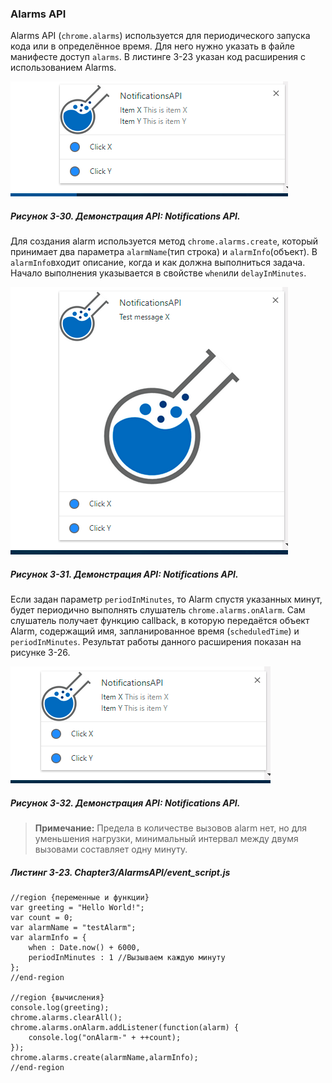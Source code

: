 ### Alarms API

Alarms API \(`chrome.alarms`\) используется для периодического запуска кода или в определённое время. Для него нужно указать в файле манифесте доступ `alarms`. В листинге 3-23 указан код расширения с использованием Alarms.

![Рисунок 3-30. Демонстрация API: Notifications API](/assets/figure-3-30.png)

##### Рисунок 3-30. _Демонстрация API: Notifications API._

Для создания alarm используется метод `chrome.alarms.create`, который принимает два параметра `alarmName`\(тип строка\) и `alarmInfo`\(объект\). В `alarmInfo`входит описание, когда и как должна выполниться задача. Начало выполнения указывается в свойстве `when`или `delayInMinutes`.

![Рисунок 3-31. Демонстрация API: Notifications API](/assets/figure-3-31.png)

##### Рисунок 3-31. _Демонстрация API: Notifications API._

Если задан параметр `periodInMinutes`, то Alarm спустя указанных минут, будет периодично выполнять слушатель `chrome.alarms.onAlarm`. Сам слушатель получает функцию callback, в которую передаётся объект Alarm, содержащий имя, запланированное время \(`scheduledTime`\) и `periodInMinutes`. Результат работы данного расширения показан на рисунке 3-26.

![Рисунок 3-32. Демонстрация API: Notifications API](/assets/figure-3-32.png)

##### Рисунок 3-32. _Демонстрация API: Notifications API._

> **Примечание:**
> Предела в количестве вызовов alarm нет, но для уменьшения нагрузки, минимальный интервал между двумя вызовами составляет одну минуту.

##### Листинг 3-23. _Chapter3/AlarmsAPI/event_script.js_

```
//region {переменные и функции}
var greeting = "Hello World!";
var count = 0;
var alarmName = "testAlarm";
var alarmInfo = {
    when : Date.now() + 6000,
    periodInMinutes : 1 //Вызываем каждую минуту
};
//end-region

//region {вычисления}
console.log(greeting);
chrome.alarms.clearAll();
chrome.alarms.onAlarm.addListener(function(alarm) {
    console.log("onAlarm-" + ++count);
});
chrome.alarms.create(alarmName,alarmInfo);
//end-region
```





